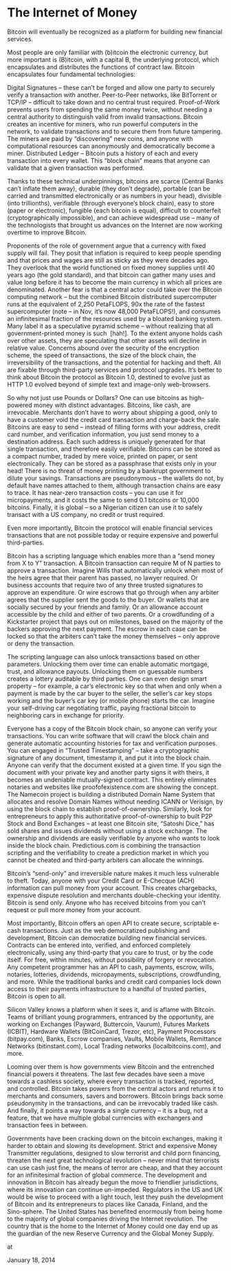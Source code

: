 # The Internet of Money
Bitcoin will eventually be recognized as a platform for building new financial services.

Most
 people are only familiar with (b)itcoin the electronic currency, but 
more important is (B)itcoin, with a capital B, the underlying protocol, 
which encapsulates and distributes the functions of contract law.
Bitcoin encapsulates four fundamental technologies:

Digital Signatures – these can’t be forged and allow one party to securely verify a transaction with another.
Peer-to-Peer networks, like BitTorrent or TCP/IP – difficult to take down and no central trust required.
Proof-of-Work
 prevents users from spending the same money twice, without needing a 
central authority to distinguish valid from invalid transactions. 
Bitcoin creates an incentive for miners, who run powerful computers in 
the network, to validate transactions and to secure them from future 
tampering. The miners are paid by “discovering” new coins, and anyone 
with computational resources can anonymously and democratically become a
 miner.
Distributed Ledger – Bitcoin puts a history of each and
 every transaction into every wallet. This “block chain” means that 
anyone can validate that a given transaction was performed.

Thanks
 to these technical underpinnings, bitcoins are scarce (Central Banks 
can’t inflate them away), durable (they don’t degrade), portable (can be
 carried and transmitted electronically or as numbers in your head), 
divisible (into trillionths), verifiable (through everyone’s block 
chain), easy to store (paper or electronic), fungible (each bitcoin is 
equal), difficult to counterfeit (cryptographically impossible), and can
 achieve widespread use – many of the technologists that brought us 
advances on the Internet are now working overtime to improve Bitcoin.

Proponents
 of the role of government argue that a currency with fixed supply will 
fail. They posit that inflation is required to keep people spending and 
that prices and wages are still as sticky as they were decades ago. They
 overlook that the world functioned on fixed money supplies until 40 
years ago (the gold standard), and that bitcoin can gather many uses and
 value long before it has to become the main currency in which all 
prices are denominated. Another fear is that a central actor could take 
over the Bitcoin computing network – but the combined Bitcoin 
distributed supercomputer runs at the equivalent of 2,250 PetaFLOPS, 90x
 the rate of the fastest supercomputer (note – in Nov, it’s now 48,000 
PetaFLOPS!), and consumes an infinitesimal fraction of the resources 
used by a bloated banking system. Many label it as a speculative pyramid
 scheme – without realizing that all government-printed money is such  [hah!]. 
To the extent anyone holds cash over other assets, they are speculating 
that other assets will decline in relative value. Concerns abound over 
the security of the encryption scheme, the speed of transactions, the 
size of the block chain, the irreversibility of the transactions, and 
the potential for hacking and theft. All are fixable through third-party
 services and protocol upgrades. It’s better to think about Bitcoin the 
protocol as Bitcoin 1.0, destined to evolve just as HTTP 1.0 evolved 
beyond of simple text and image-only web-browsers.

So why not just
 use Pounds or Dollars? One can use bitcoins as high-powered money with 
distinct advantages. Bitcoins, like cash, are irrevocable. Merchants 
don’t have to worry about shipping a good, only to have a customer void 
the credit card transaction and charge-back the sale. Bitcoins are easy 
to send – instead of filling forms with your address, credit card 
number, and verification information, you just send money to a 
destination address. Each such address is uniquely generated for that 
single transaction, and therefore easily verifiable. Bitcoins can be 
stored as a compact number, traded by mere voice, printed on paper, or 
sent electronically. They can be stored as a passphrase that exists only
 in your head! There is no threat of money printing by a bankrupt 
government to dilute your savings. Transactions are pseudonymous – the 
wallets do not, by default have names attached to them, although 
transaction chains are easy to trace. It has near-zero transaction costs
 – you can use it for micropayments, and it costs the same to send 0.1 
bitcoins or 10,000 bitcoins. Finally, it is global – so a Nigerian 
citizen can use it to safely transact with a US company, no credit or 
trust required.

Even more importantly, Bitcoin the protocol will 
enable financial services transactions that are not possible today or 
require expensive and powerful third-parties.

Bitcoin has a 
scripting language which enables more than a “send money from X to Y” 
transaction. A Bitcoin transaction can require M of N parties to approve
 a transaction. Imagine Wills that automatically unlock when most of the
 heirs agree that their parent has passed, no lawyer required. Or 
business accounts that require two of any three trusted signatures to 
approve an expenditure. Or wire escrows that go through when any arbiter
 agrees that the supplier sent the goods to the buyer. Or wallets that 
are socially secured by your friends and family. Or an allowance account
 accessible by the child and either of two parents. Or a crowdfunding of
 a Kickstarter project that pays out on milestones, based on the 
majority of the backers approving the next payment. The escrow in each 
case can be locked so that the arbiters can’t take the money themselves –
 only approve or deny the transaction.

The scripting language can 
also unlock transactions based on other parameters. Unlocking them over 
time can enable automatic mortgage, trust, and allowance payouts. 
Unlocking them on guessable numbers creates a lottery auditable by third
 parties. One can even design smart property – for example, a car’s 
electronic key so that when and only when a payment is made by the car 
buyer to the seller, the seller’s car key stops working and the buyer’s 
car key (or mobile phone) starts the car. Imagine your self-driving car 
negotiating traffic, paying fractional bitcoin to neighboring cars in 
exchange for priority.

Everyone has a copy of the Bitcoin block 
chain, so anyone can verify your transactions. You can write software 
that will crawl the block chain and generate automatic accounting 
histories for tax and verification purposes. You can engaged in “Trusted
 Timestamping” – take a cryptographic signature of any document, 
timestamp it, and put it into the block chain. Anyone can verify that 
the document existed at a given time. If you sign the document with your
 private key and another party signs it with theirs, it becomes an 
undeniable mutually-signed contract. This entirely eliminates notaries 
and websites like proofofexistence.com
 are showing the concept. The Namecoin project is building a distributed
 Domain Name System that allocates and resolve Domain Names without 
needing ICANN or Verisign, by using the block chain to establish 
proof-of-ownership. Similarly, look for entrepreneurs to apply this 
authoritative proof-of-ownership to built P2P Stock and Bond Exchanges –
 at least one Bitcoin site, “Satoshi Dice,” has sold shares and issues 
dividends without using a stock exchange. The ownership and dividends 
are easily verifiable by anyone who wants to look inside the block 
chain. Predictious.com is combining the transaction scripting and the 
verifiability to create a prediction market in which you cannot be 
cheated and third-party arbiters can allocate the winnings.

Bitcoin’s
 “send-only” and irreversible nature makes it much less vulnerable to 
theft. Today, anyone with your Credit Card or E-Checque (ACH) 
information can pull money from your account. This creates chargebacks, 
expensive dispute resolution and merchants double-checking your 
identity. Bitcoin is send only. Anyone who has received bitcoins from 
you can’t request or pull more money from your account.

Most 
importantly, Bitcoin offers an open API to create secure, scriptable 
e-cash transactions. Just as the web democratized publishing and 
development, Bitcoin can democratize building new financial services. 
Contracts can be entered into, verified, and enforced completely 
electronically, using any third-party that you care to trust, or by the 
code itself. For free, within minutes, without possibility of forgery or
 revocation. Any competent programmer has an API to cash, payments, 
escrow, wills, notaries, lotteries, dividends, micropayments, 
subscriptions, crowdfunding, and more. While the traditional banks and 
credit card companies lock down access to their payments infrastructure 
to a handful of trusted parties, Bitcoin is open to all.

Silicon 
Valley knows a platform when it sees it, and is aflame with Bitcoin. 
Teams of brilliant young programmers, entranced by the opportunity, are 
working on Exchanges (Payward, Buttercoin, Vaurum), Futures Markets 
(ICBIT), Hardware Wallets (BitCoinCard, Trezor, etc), Payment Processors
 (bitpay.com), Banks, Escrow companies, Vaults, Mobile Wallets, 
Remittance Networks (bitinstant.com), Local Trading networks 
(localbitcoins.com), and more.

Looming over them is how 
governments view Bitcoin and the entrenched financial powers it 
threatens. The last few decades have seen a move towards a cashless 
society, where every transaction is tracked, reported, and controlled. 
Bitcoin takes powers from the central actors and returns it to merchants
 and consumers, savers and borrowers. Bitcoin brings back some 
pseudonymity in the transactions, and can be irrevocably traded like 
cash. And finally, it points a way towards a single currency – it is a 
bug, not a feature, that we have multiple global currencies with 
exchangers and transaction fees in between.

Governments have been 
cracking down on the bitcoin exchanges, making it harder to obtain and 
slowing its development. Strict and expensive Money Transmitter 
regulations, designed to slow terrorist and child porn financing, 
threaten the next great technological revolution – never mind that 
terrorists can use cash just fine, the means of terror are cheap, and 
that they account for an infinitesimal fraction of global commerce. The 
development and innovation in Bitcoin has already begun the move to 
friendlier jurisdictions, where its innovation can continue un-impeded. 
Regulators in the US and UK would be wise to proceed with a light touch,
 lest they push the development of Bitcoin and its entrepreneurs to 
places like Canada, Finland, and the Sino-sphere. The United States has 
benefited enormously from being home to the majority of global companies
 driving the Internet revolution. The country that is the home to the 
Internet of Money could one day end up as the guardian of the new 
Reserve Currency and the Global Money Supply.







at

January 18, 2014















